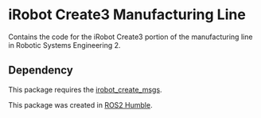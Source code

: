 # iRobot Create3 Manufacturing Line

Contains the code for the iRobot Create3 portion of the manufacturing line in Robotic Systems Engineering 2.

## Dependency
This package requires the [irobot_create_msgs](https://github.com/iRobotEducation/irobot_create_msgs).

This package was created in [ROS2 Humble](https://docs.ros.org/en/humble/index.html).